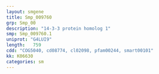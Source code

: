 ```yaml
---
layout: smgene
title: Smp_009760
grp: Smp_00
description: "14-3-3 protein homolog 1"
smp: Smp_009760.1
uniprot: "G4LUI9"
length:   759
cdd: "COG5040, cd08774, cl02098, pfam00244, smart00101"
kk: K06630
categories: sm
---
```

